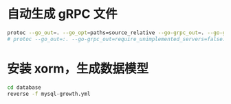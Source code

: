 # 自动生成 gRPC 文件

```bash
protoc --go_out=. --go_opt=paths=source_relative --go-grpc_out=. --go-grpc_opt=paths=source_relative growth.proto
# protoc --go_out=:. --go-grpc_out=require_unimplemented_servers=false:. -I . growth.proto
```

# 安装 xorm，生成数据模型

````bash
cd database
reverse -f mysql-growth.yml
````
